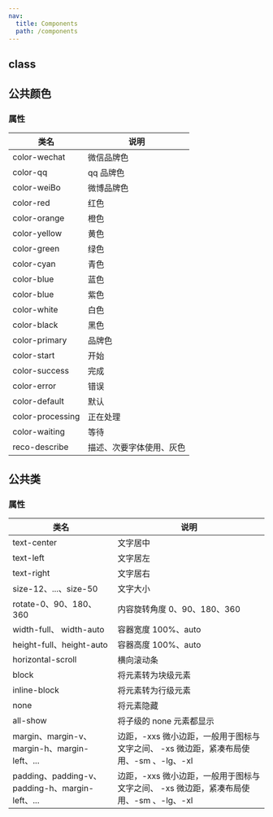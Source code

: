 ```yaml
---
nav:
  title: Components
  path: /components
---
```


## class

<code src="./demos/demo1.tsx"></code>

## 公共颜色

### 属性

| 类名             | 说明                     |
| ---------------- | ------------------------ |
| color-wechat     | 微信品牌色               |
| color-qq         | qq 品牌色                |
| color-weiBo      | 微博品牌色               |
| color-red        | 红色                     |
| color-orange     | 橙色                     |
| color-yellow     | 黄色                     |
| color-green      | 绿色                     |
| color-cyan       | 青色                     |
| color-blue       | 蓝色                     |
| color-blue       | 紫色                     |
| color-white      | 白色                     |
| color-black      | 黑色                     |
| color-primary    | 品牌色                   |
| color-start      | 开始                     |
| color-success    | 完成                     |
| color-error      | 错误                     |
| color-default    | 默认                     |
| color-processing | 正在处理                 |
| color-waiting    | 等待                     |
| reco-describe    | 描述、次要字体使用、灰色 |

## 公共类

### 属性

| 类名                                            | 说明                                                                                   |
| ----------------------------------------------- | -------------------------------------------------------------------------------------- |
| text-center                                     | 文字居中                                                                               |
| text-left                                       | 文字居左                                                                               |
| text-right                                      | 文字居右                                                                               |
| size-12、...、size-50                           | 文字大小                                                                               |
| rotate-0、90、180、360                          | 内容旋转角度 0、90、180、360                                                           |
| width-full、 width-auto                         | 容器宽度 100%、auto                                                                    |
| height-full、height-auto                        | 容器高度 100%、auto                                                                    |
| horizontal-scroll                               | 横向滚动条                                                                             |
| block                                           | 将元素转为块级元素                                                                     |
| inline-block                                    | 将元素转为行级元素                                                                     |
| none                                            | 将元素隐藏                                                                             |
| all-show                                        | 将子级的 none 元素都显示                                                               |
| margin、margin-v、margin-h、margin-left、...    | 边距，-xxs 微小边距，一般用于图标与文字之间、 -xs 微边距，紧凑布局使用、-sm 、-lg、-xl |
| padding、padding-v、padding-h、margin-left、... | 边距，-xxs 微小边距，一般用于图标与文字之间、 -xs 微边距，紧凑布局使用、-sm 、-lg、-xl |
